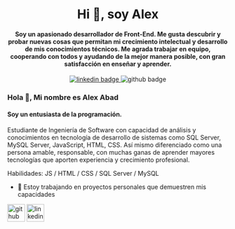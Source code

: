 <div id="header" align="center">
  <h1 align="center">Hi 👋, soy Alex</h1>
  <h4 align="center" font-weight="Normal"> Soy un apasionado desarrollador de Front-End. Me gusta descubrir y probar nuevas cosas que permitan mi crecimiento intelectual y desarrollo de mis conocimientos técnicos.
 Me agrada trabajar en equipo, cooperando con todos y ayudando de la mejor manera posible, con gran satisfacción en enseñar y aprender. </h4>
</div>

<div id="badges" align="center">
  <a href="https://www.linkedin.com/in/alexabadp/" target="_blank">
    <img src="https://img.shields.io/badge/LinkedIn-0077B5?style=for-the-badge&logo=linkedin&logoColor=white" alt="linkedin badge"/>
  </a>
  <a>
  <img src="https://img.shields.io/github/followers/alexabadp?logo=github&style=for-the-badge" alt="github badge"/>
    </a>
</div>

### Hola 👋, Mi nombre es Alex Abad
#### Soy un entusiasta de la programación.

Estudiante de Ingeniería de Software con capacidad de análisis y conocimientos en tecnología de desarrollo de sistemas como SQL Server, MySQL Server, JavaScript, HTML, CSS. Así mismo diferenciado como una persona amable, responsable, con muchas ganas de aprender mayores tecnologías que aporten experiencia y crecimiento profesional.

Habilidades: JS / HTML / CSS / SQL Server / MySQL

- 🔭 Estoy trabajando en proyectos personales que demuestren mis capacidades 


[<img src='https://cdn.jsdelivr.net/npm/simple-icons@3.0.1/icons/github.svg' alt='github' height='40'>](https://github.com/alexabadp)   [<img src='https://cdn.jsdelivr.net/npm/simple-icons@3.0.1/icons/linkedin.svg' alt='linkedin' height='40'>](https://www.linkedin.com/in/alexabadp/)  
